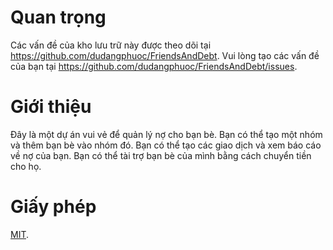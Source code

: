 ﻿# Quan trọng

Các vấn đề của kho lưu trữ này được theo dõi tại https://github.com/dudangphuoc/FriendsAndDebt. Vui lòng tạo các vấn đề của bạn tại https://github.com/dudangphuoc/FriendsAndDebt/issues.

# Giới thiệu

Đây là một dự án vui vẻ để quản lý nợ cho bạn bè. Bạn có thể tạo một nhóm và thêm bạn bè vào nhóm đó. Bạn có thể tạo các giao dịch và xem báo cáo về nợ của bạn.
Bạn có thể tài trợ bạn bè của mình bằng cách chuyển tiền cho họ. 

# Giấy phép

[MIT](LICENSE).

